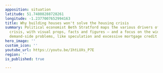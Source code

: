 ```yaml
---
apposition: situation
latitude: 51.74808288728261
longitude: -1.2377007652994163
title: Why building houses won't solve the housing crisis
summary: Political economist Beth Stratford maps the various drivers of the housing
  crisis, with visual props, facts and figures – and a focus on the widely neglected
  demand-side problems, like speculation and excessive mortgage credit.
hero_image: ''
custom_icon: ''
youtube_url: https://youtu.be/1htLUXs_P7E
region: ''
is_published: true

---
```

